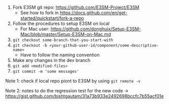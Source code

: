 1. Fork E3SM git repo: https://github.com/E3SM-Project/E3SM
   * See how to fork in https://docs.github.com/en/get-started/quickstart/fork-a-repo
2. Follow the procedures to setup E3SM on local
   * For Mac user: https://github.com/donghuix/Setup-E3SM-Mac/blob/master/Setup-E3SM-on-Mac.md
3. ```git checkout some-branch-that-you-start-with```
4. ```git checkout -b <your-github-user-id/component/some-descriptive-name>```
   * Have to follow the naming convention 
5. Make any changes in the dev branch
6. ```git add <modified-files>```
7. ```git commit -m 'some messages'```

Note 1: check if local repo piont to E3SM by using ```git remote -v```

Note 2: notes to do the regression test for the new code -> https://gist.github.com/bishtgautam/31a73b933e2492698bccfc7b55acf01e
